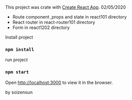 This project was crate with [Create React App](https://github.com/facebook/create-react-app).
02/05/2020

- Route component ,props and state in react101 directory<br>
- React router in react-router101 directory
- Form in react1202 directory


Install project
### `npm install`

run project
### `npm start`

Open  [http://localhost:3000](http://localhost:3000)  to view it in the browser.

by soizensun
